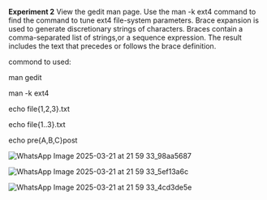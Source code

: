 **Experiment 2**
View the gedit man page. Use the man -k ext4 command to find the command to tune ext4 file-system parameters. Brace expansion is used to generate discretionary strings of characters. Braces contain a comma-separated list of strings,or a sequence expression. The result includes the text that precedes or follows the brace definition.

commond to used:

man gedit

man -k ext4

echo file{1,2,3}.txt

echo file{1..3}.txt

echo pre{A,B,C}post

![WhatsApp Image 2025-03-21 at 21 59 33_98aa5687](https://github.com/user-attachments/assets/8286ebc9-fd0f-4084-812a-7efa2b3ed986)

![WhatsApp Image 2025-03-21 at 21 59 33_5ef13a6c](https://github.com/user-attachments/assets/bc3bdfa1-65d0-4933-ba94-26f7d3ec3b35)

![WhatsApp Image 2025-03-21 at 21 59 33_4cd3de5e](https://github.com/user-attachments/assets/6659e50b-b668-40c5-8d04-0382a1ad00cb)





